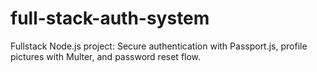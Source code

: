 # full-stack-auth-system
Fullstack Node.js project: Secure authentication with Passport.js, profile pictures with Multer, and password reset flow.
